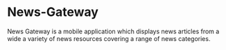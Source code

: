 # News-Gateway
News Gateway is a mobile application which displays news articles from a wide a variety of news resources covering a range of news categories.
